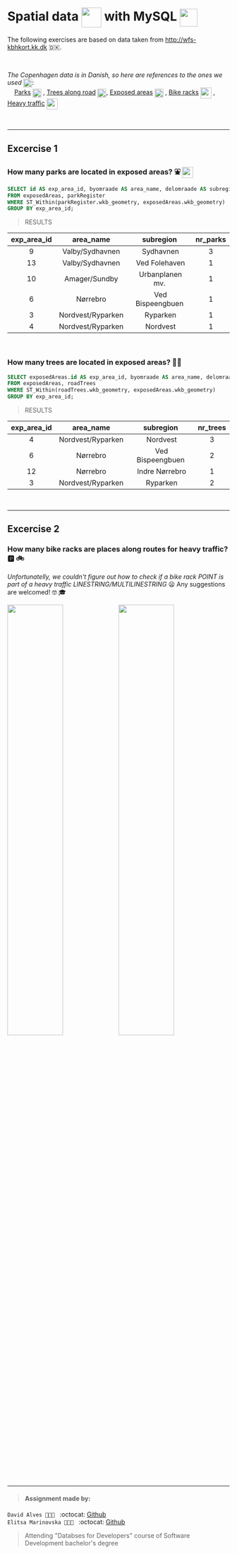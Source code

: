 # Spatial data <img src="https://geodiscover.alberta.ca/geoportal/catalog/images/icon-layers-pin.png" height="45" align="center"> with MySQL <img src="https://pngimg.com/uploads/mysql/mysql_PNG9.png" height="40" align="center">

The following exercises are based on data taken from http://wfs-kbhkort.kk.dk 🇩🇰. 

<br/>

_The Copenhagen data is in Danish, so here are references to the ones we used_ <img src="https://cdn4.iconfinder.com/data/icons/file-types-5/96/document_file_extension_format_type_csv-512.png" height="20" align="center">:  
&nbsp;&nbsp;&nbsp; [Parks](http://wfs-kbhkort.kk.dk/k101/ows?service=WFS&version=1.0.0&request=GetFeature&typeName=k101:parkregister&maxFeatures=50&outputFormat=csv) <img src="https://www.emoji.co.uk/files/emoji-one/travel-places-emoji-one/1795-national-park.png" height="20" align="center"> , [Trees along road](http://wfs-kbhkort.kk.dk/k101/ows?service=WFS&version=1.0.0&request=GetFeature&typeName=k101:gadetraer&maxFeatures=50&outputFormat=csv) <img src="https://hotemoji.com/images/dl/b/deciduous-tree-emoji-by-google.png" height="20" align="center">, [Exposed areas](http://wfs-kbhkort.kk.dk/k101/ows?service=WFS&version=1.0.0&request=GetFeature&typeName=k101:f_udsatte_byomraader&maxFeatures=50&outputFormat=csv) <img src="https://bit.ly/2G7f63b" height="20" align="center">&nbsp;, [Bike racks](http://wfs-kbhkort.kk.dk/k101/ows?service=WFS&version=1.0.0&request=GetFeature&typeName=k101:cykelstativ&maxFeatures=50&outputFormat=csv) <img src="https://static.thenounproject.com/png/40463-200.png" height="25" align="center">&nbsp;, [Heavy traffic](http://wfs-kbhkort.kk.dk/k101/ows?service=WFS&version=1.0.0&request=GetFeature&typeName=k101:tungvognsnet&maxFeatures=50&outputFormat=csv) <img src="https://cdn3.iconfinder.com/data/icons/transportation-vehicles-2/128/car-traffic-two-lanes-512.png" height="25" align="center">

<br/>

----
## Excercise 1 
### How many parks are located in exposed areas? :fountain: <img src="https://bit.ly/2Kto0fF" height="25" align="center">

```sql
SELECT id AS exp_area_id, byomraade AS area_name, delomraade AS subregion, COUNT(areal_id) AS nr_parks 
FROM exposedAreas, parkRegister
WHERE ST_Within(parkRegister.wkb_geometry, exposedAreas.wkb_geometry)
GROUP BY exp_area_id;
```

> RESULTS

| exp_area_id | area_name | subregion |nr_parks |
| :----:|:----:|:----:|:----:|
|	9 |Valby/Sydhavnen| Sydhavnen |3|
|	13|Valby/Sydhavnen| Ved Folehaven|1|
|	10|Amager/Sundby| Urbanplanen mv.|1|
|	6|Nørrebro| Ved Bispeengbuen|1|
|	3|Nordvest/Ryparken| Ryparken|1|
|	4|Nordvest/Ryparken| Nordvest|1|

</br>

### How many trees are located in exposed areas? :deciduous_tree::evergreen_tree:
```sql
SELECT exposedAreas.id AS exp_area_id, byomraade AS area_name, delomraade AS subregion, COUNT(roadTrees.id) AS nr_trees 
FROM exposedAreas, roadTrees
WHERE ST_Within(roadTrees.wkb_geometry, exposedAreas.wkb_geometry)
GROUP BY exp_area_id;
```

> RESULTS

| exp_area_id | area_name | subregion |nr_trees |
| :----:|:----:|:----:|:----:|
|	4 |Nordvest/Ryparken| Nordvest |3|
|	6|Nørrebro| Ved Bispeengbuen|2|
|	12|Nørrebro| Indre Nørrebro|1|
|	3|Nordvest/Ryparken| Ryparken|2|
<br/>

----
## Excercise 2 
### How many bike racks are places along routes for heavy traffic? :parking: :bike:

_Unfortunatelly, we couldn't figure out how to check if a bike rack POINT is part of a heavy traffic LINESTRING/MULTILINESTRING_ :frowning: Any suggestions are welcomed! :nerd_face: :mortar_board:

<img src="https://bit.ly/2YVAgIY" width="50%"><img src="https://bit.ly/2VzLMHX" width="50%">


<br/>

___
> #### Assignment made by:   
`David Alves 👨🏻‍💻 ` :octocat: [Github](https://github.com/davi7725) <br />
`Elitsa Marinovska 👩🏻‍💻 ` :octocat: [Github](https://github.com/elit0451) <br />
> Attending "Databses for Developers" course of Software Development bachelor's degree


